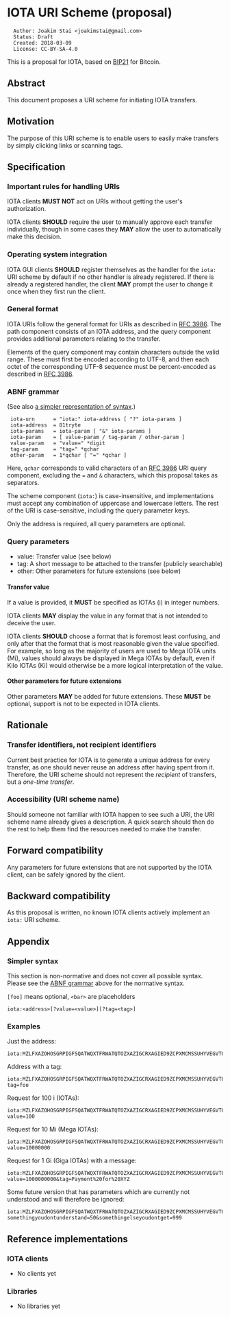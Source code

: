 # IOTA URI Scheme (proposal)

```
  Author: Joakim Stai <joakimstai@gmail.com>
  Status: Draft
  Created: 2018-03-09
  License: CC-BY-SA-4.0
```

This is a proposal for IOTA, based on [BIP21](https://github.com/bitcoin/bips/blob/master/bip-0021.mediawiki) for Bitcoin.

## Abstract

This document proposes a URI scheme for initiating IOTA transfers.

## Motivation

The purpose of this URI scheme is to enable users to easily make transfers by simply clicking links or scanning tags.

## Specification

### Important rules for handling URIs

IOTA clients **MUST NOT** act on URIs without getting the user's authorization.

IOTA clients **SHOULD** require the user to manually approve each transfer individually, though in some cases they **MAY** allow the user to automatically make this decision.

### Operating system integration

IOTA GUI clients **SHOULD** register themselves as the handler for the `iota:` URI scheme by default if no other handler is already registered. If there is already a registered handler, the client **MAY** prompt the user to change it once when they first run the client.

### General format

IOTA URIs follow the general format for URIs as described in [RFC 3986](https://tools.ietf.org/html/rfc3986). The path component consists of an IOTA address, and the query component provides additional parameters relating to the transfer.

Elements of the query component may contain characters outside the valid range. These must first be encoded according to UTF-8, and then each octet of the corresponding UTF-8 sequence must be percent-encoded as described in [RFC 3986](https://tools.ietf.org/html/rfc3986).

### ABNF grammar

(See also [a simpler representation of syntax](#simpler-syntax).)

```
 iota-urn      = "iota:" iota-address [ "?" iota-params ]
 iota-address  = 81tryte
 iota-params   = iota-param [ "&" iota-params ]
 iota-param    = [ value-param / tag-param / other-param ]
 value-param   = "value=" *digit
 tag-param     = "tag=" *qchar
 other-param   = 1*qchar [ "=" *qchar ]
```

Here, `qchar` corresponds to valid characters of an [RFC 3986](https://tools.ietf.org/html/rfc3986) URI query component, excluding the `=` and `&` characters, which this proposal takes as separators.

The scheme component (`iota:`) is case-insensitive, and implementations must accept any combination of uppercase and lowercase letters. The rest of the URI is case-sensitive, including the query parameter keys.

Only the address is required, all query parameters are optional.

### Query parameters

- value: Transfer value (see below)
- tag: A short message to be attached to the transfer (publicly searchable)
- other: Other parameters for future extensions (see below)

#### Transfer value

If a value is provided, it **MUST** be specified as IOTAs (i) in integer numbers.

IOTA clients **MAY** display the value in any format that is not intended to deceive the user.

IOTA clients **SHOULD** choose a format that is foremost least confusing, and only after that the format that is most reasonable given the value specified.
For example, so long as the majority of users are used to Mega IOTA units (Mi), values should always be displayed in Mega IOTAs by default, even if Kilo IOTAs (Ki) would otherwise be a more logical interpretation of the value.

#### Other parameters for future extensions

Other parameters **MAY** be added for future extensions. These **MUST** be optional, support is not to be expected in IOTA clients.

## Rationale

### Transfer identifiers, not recipient identifiers

Current best practice for IOTA is to generate a unique address for every transfer, as one should never reuse an address after having spent from it.
Therefore, the URI scheme should not represent the _recipient_ of transfers, but a _one-time transfer_.

### Accessibility (URI scheme name)

Should someone not familiar with IOTA happen to see such a URI, the URI scheme name already gives a description.
A quick search should then do the rest to help them find the resources needed to make the transfer.

## Forward compatibility

Any parameters for future extensions that are not supported by the IOTA client, can be safely ignored by the client.

## Backward compatibility

As this proposal is written, no known IOTA clients actively implement an `iota:` URI scheme.

## Appendix

### Simpler syntax

This section is non-normative and does not cover all possible syntax.
Please see the [ABNF grammar](#abnf-grammar) above for the normative syntax.

`[foo]` means optional, `<bar>` are placeholders

```
iota:<address>[?value=<value>][?tag=<tag>]
```

### Examples

Just the address:

    iota:MZLFXAZOHOSGRPIGFSQATWQXTFRWATQTOZXAZIGCRXAGIED9ZCPXMCMSSUHYVEGVTOILQMAD9VZIV9PJCHCCO9YMIW

Address with a tag:

    iota:MZLFXAZOHOSGRPIGFSQATWQXTFRWATQTOZXAZIGCRXAGIED9ZCPXMCMSSUHYVEGVTOILQMAD9VZIV9PJCHCCO9YMIW?tag=foo

Request for 100 i (IOTAs):

    iota:MZLFXAZOHOSGRPIGFSQATWQXTFRWATQTOZXAZIGCRXAGIED9ZCPXMCMSSUHYVEGVTOILQMAD9VZIV9PJCHCCO9YMIW?value=100

Request for 10 Mi (Mega IOTAs):

    iota:MZLFXAZOHOSGRPIGFSQATWQXTFRWATQTOZXAZIGCRXAGIED9ZCPXMCMSSUHYVEGVTOILQMAD9VZIV9PJCHCCO9YMIW?value=10000000

Request for 1 Gi (Giga IOTAs) with a message:

    iota:MZLFXAZOHOSGRPIGFSQATWQXTFRWATQTOZXAZIGCRXAGIED9ZCPXMCMSSUHYVEGVTOILQMAD9VZIV9PJCHCCO9YMIW?value=1000000000&tag=Payment%20for%20XYZ

Some future version that has parameters which are currently not understood and will therefore be ignored:

    iota:MZLFXAZOHOSGRPIGFSQATWQXTFRWATQTOZXAZIGCRXAGIED9ZCPXMCMSSUHYVEGVTOILQMAD9VZIV9PJCHCCO9YMIW?somethingyoudontunderstand=50&somethingelseyoudontget=999

## Reference implementations

### IOTA clients

* No clients yet

### Libraries

* No libraries yet

